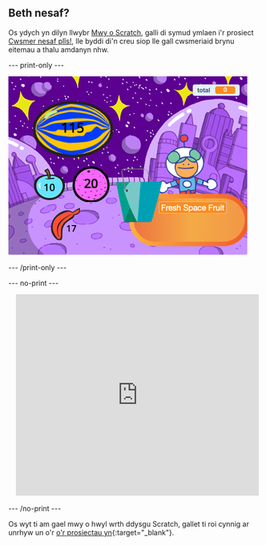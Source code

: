 ## Beth nesaf?


Os ydych yn dilyn llwybr [Mwy o Scratch](https://projects.raspberrypi.org/cy-GB/raspberrypi/more-scratch), galli di symud ymlaen i'r prosiect [Cwsmer nesaf plîs!](https://projects.raspberrypi.org/cy-GB/projects/next-customer-please), lle byddi di'n creu siop lle gall cwsmeriaid brynu eitemau a thalu amdanyn nhw.

--- print-only ---

![Cwsmer nesaf plîs](images/next-customer-please.png)

--- /print-only ---

--- no-print ---

<div class="scratch-preview" style="margin-left: 15px;">
  <iframe allowtransparency="true" width="485" height="402" src="https://scratch.mit.edu/projects/embed/528696418/?autostart=false" frameborder="0"></iframe>
</div>

--- /no-print ---

Os wyt ti am gael mwy o hwyl wrth ddysgu Scratch, gallet ti roi cynnig ar unrhyw un o'r [o'r prosiectau yn](https://projects.raspberrypi.org/cy-GB/projects?software%5B%5D=scratch&curriculum%5B%5D=%201){:target="_blank"}.
